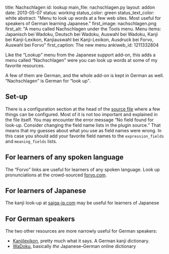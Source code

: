 title: Nachschlagen
id: lookup
main_file: nachschlagen.py
layout: addon
date: 2013-05-07
status: working
status_color: green
status_text_color: white
abstract: "Menu to look up words at a few web sites. Most useful for
speakers of German learning Japanese."
first_image: nachschlagen.png
first_alt: "A menu called Nachschlagen under the Tools menu. Menu
items: Japanisch bei Wadoku, Deutsch bei Wadoku, Auswahl bei Wadoku,
Kanji bei Kanji-Lexikon, Kanjiauswahl bei Kanji-Lexikon, Ausdruck bei
Forvo, Auswahl bei Forvo"
first_caption: The new menu
ankiweb_id: 1211332804

Like the <q>Lookup</q> menu from the Japanese support add-on, this
adds a menu called <q lang="de">Nachschlagen</q> were you can look up
words at some of my favorite resources.

A few of them are German, and the whole add-on is kept in German as
well. <q lang="de">Nachschlagen</q> is German for <q>look up</q>.

## Set-up

There is a configuration section at the head of the
[source file](https://github.com/ospalh/anki-addons/blob/master/nachschlagen.py)
where a few things can be configured. Most of it is not too important
and explained in the file itself. You may encounter the error message
<q>No field found for look-up. Consider changing the field name lists
in the plugin source.</q> That means that my guesses about what you
use as field names were wrong. In this case you should add your
favorite field names to the `expression_fields` and `meaning_fields`
lists.


## For learners of any spoken language

The <q>Forvo</q> links are useful for learners of any spoken language. Look
up pronunciations at the crowd-sourced [forvo.com](http://forvo.com).

## For learners of Japanese

The kanji look-up at
[saiga-jp.com](http://www.saiga-jp.com/kanji_dictionary.html) may be
useful for learners of Japanese

## For German speakers

The two other resources are more narrowly useful for German speakers:

* [Kanjilexikon](http://lingweb.eva.mpg.de/kanji/index.html), pretty
  much what it says. A German kanji dictionary.
* [WaDoku](http://www.wadoku.de/wadoku), basically *the* Japanese–German
  online dictionary
